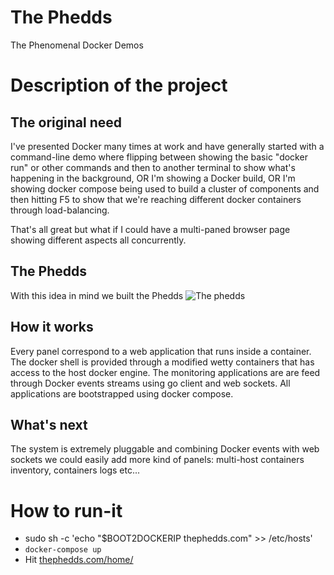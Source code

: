 # The Phedds
The Phenomenal Docker Demos

# Description of the project

## The original need 
I've presented Docker many times at work and have generally started with a command-line demo where flipping between showing the basic "docker run" or other commands and then to another terminal to show what's happening in the background, OR I'm showing a Docker build, OR I'm showing docker compose being used to build a cluster of components and then hitting F5 to show that we're reaching different docker containers through load-balancing.

That's all great but what if I could have a multi-paned browser page showing different aspects all concurrently.

## The Phedds
With this idea in mind we built the Phedds
![The phedds](http://i.imgur.com/0TtrBns.png)

## How it works
Every panel correspond to a web application that runs inside a container.
The docker shell is provided through a modified wetty containers that has access to the host docker engine.
The monitoring applications are  are feed through Docker events streams using go client and web sockets.
All applications are bootstrapped using docker compose.

## What's next
The system is extremely pluggable and combining Docker events with web sockets we could easily add more kind of panels: multi-host containers inventory, containers logs etc...

# How to run-it

* sudo sh -c 'echo "$BOOT2DOCKERIP thephedds.com" >> /etc/hosts'
* ```docker-compose up```
* Hit [thephedds.com/home/](http://thephedds.com/home/)


